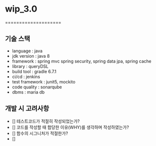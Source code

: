 # wip_3.0
====================

기술 스택
---------------------
+ language : java
+ jdk version : java 8
+ framework : spring mvc spring security, spring data jpa, spring cache
+ library : queryDSL
+ build tool : gradle 6.7.1
+ ci/cd : jenkins
+ test framework : junit5, mockito
+ code quality : sonarqube
+ dbms : maria db


개발 시 고려사항
---------------------
- [] 테스트코드가 적절히 작성되었는가?
- [] 코드를 작성할 때 합당한 이유(WHY)를 생각하며 작성하였는가?
- [] 함수의 시그니처가 적절한가?
- [] 
